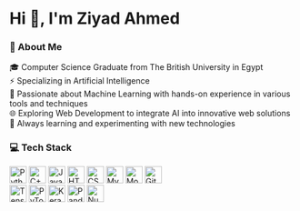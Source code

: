 # Hi 👋, I'm Ziyad Ahmed

### 💫 About Me
🎓 Computer Science Graduate from The British University in Egypt <br />
⚡ Specializing in Artificial Intelligence <br />
🤖 Passionate about Machine Learning with hands-on experience in various tools and techniques <br />
🌐 Exploring Web Development to integrate AI into innovative web solutions <br />
🚀 Always learning and experimenting with new technologies <br /> 

### 💻 Tech Stack
<img src="https://cdn.jsdelivr.net/gh/devicons/devicon@latest/icons/python/python-original.svg" width="30" height="30" title="Python"/> <img src="https://cdn.jsdelivr.net/gh/devicons/devicon@latest/icons/cplusplus/cplusplus-original.svg" width="30" height="30" title="C++"/> <img src="https://cdn.jsdelivr.net/gh/devicons/devicon@latest/icons/java/java-original.svg" width="30" height="30" title="Java"/> <img src="https://cdn.jsdelivr.net/gh/devicons/devicon@latest/icons/html5/html5-original.svg" width="30" height="30" title="HTML"/> <img src="https://cdn.jsdelivr.net/gh/devicons/devicon@latest/icons/css3/css3-original.svg" width="30" height="30" title="CSS"/> <img src="https://cdn.jsdelivr.net/gh/devicons/devicon@latest/icons/mysql/mysql-original.svg" width="30" height="30" title="MySQL"/> <img src="https://cdn.jsdelivr.net/gh/devicons/devicon@latest/icons/mongodb/mongodb-original.svg" width="30" height="30" title="MongoDB"/> <img src="https://cdn.jsdelivr.net/gh/devicons/devicon@latest/icons/git/git-original.svg" width="30" height="30" title="Git"/>
<br />
<img src="https://cdn.jsdelivr.net/gh/devicons/devicon@latest/icons/tensorflow/tensorflow-original.svg" width="30" height="30" title="TensorFlow"/> <img src="https://cdn.jsdelivr.net/gh/devicons/devicon@latest/icons/pytorch/pytorch-original.svg" width="30" height="30" title="PyTorch"/> <img src="https://cdn.jsdelivr.net/gh/devicons/devicon@latest/icons/keras/keras-original.svg" width="30" height="30" title="Keras"/> <img src="https://cdn.jsdelivr.net/gh/devicons/devicon@latest/icons/pandas/pandas-original.svg" width="30" height="30" title="Pandas"/> <img src="https://cdn.jsdelivr.net/gh/devicons/devicon@latest/icons/numpy/numpy-original.svg" width="30" height="30" title="NumPy"/>
